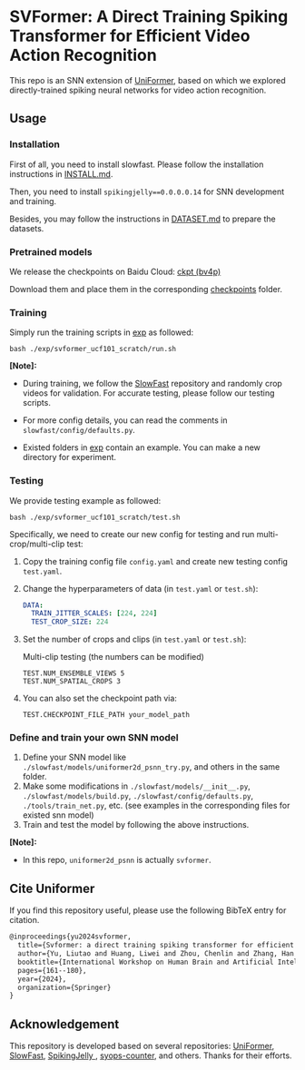 # SVFormer: A Direct Training Spiking Transformer for Efficient Video Action Recognition
This repo is an SNN extension of [UniFormer](https://github.com/Sense-X/UniFormer/tree/main/video_classification), based on which we explored directly-trained spiking neural networks for video action recognition.

## Usage

### Installation

First of all, you need to install slowfast. Please follow the installation instructions in [INSTALL.md](INSTALL.md). 

Then, you need to install `spikingjelly==0.0.0.0.14` for SNN development and training.

Besides, you may follow the instructions in [DATASET.md](DATASET.md) to prepare the datasets.

### Pretrained models

We release the checkpoints on Baidu Cloud: [ckpt (bv4p)](https://pan.baidu.com/s/1Inrw3lXmGShLMhgy0YeEnA)

Download them and place them in the corresponding [checkpoints](./exp/svformer_ucf101_scratch/checkpoints/) folder.

### Training

Simply run the training scripts in [exp](exp) as followed:

   ```shell
   bash ./exp/svformer_ucf101_scratch/run.sh
   ```

**[Note]:**

- During training, we follow the [SlowFast](https://github.com/facebookresearch/SlowFast) repository and randomly crop videos for validation. For accurate testing, please follow our testing scripts.

- For more config details, you can read the comments in `slowfast/config/defaults.py`.

- Existed folders in [exp](exp) contain an example. You can make a new directory for experiment.

### Testing

We provide testing example as followed:

```shell
bash ./exp/svformer_ucf101_scratch/test.sh
```

Specifically, we need to create our new config for testing and run multi-crop/multi-clip test:

1. Copy the training config file `config.yaml` and create new testing config `test.yaml`.

2. Change the hyperparameters of data (in `test.yaml` or `test.sh`):

   ```yaml
   DATA:
     TRAIN_JITTER_SCALES: [224, 224]
     TEST_CROP_SIZE: 224
   ```

3. Set the number of crops and clips (in `test.yaml` or `test.sh`):

   Multi-clip testing (the numbers can be modified)

   ```shell
   TEST.NUM_ENSEMBLE_VIEWS 5
   TEST.NUM_SPATIAL_CROPS 3
   ```

4. You can also set the checkpoint path via:

   ```shell
   TEST.CHECKPOINT_FILE_PATH your_model_path
   ```

### Define and train your own SNN model

1. Define your SNN model like `./slowfast/models/uniformer2d_psnn_try.py`, and others in the same folder.
2. Make some modifications in `./slowfast/models/__init__.py`, `./slowfast/models/build.py`, `./slowfast/config/defaults.py`, `./tools/train_net.py`, etc. (see examples in the corresponding files for existed snn model)
3. Train and test the model by following the above instructions.

**[Note]:**

- In this repo, `uniformer2d_psnn` is actually `svformer`.

##  Cite Uniformer

If you find this repository useful, please use the following BibTeX entry for citation.

```latex
@inproceedings{yu2024svformer,
  title={Svformer: a direct training spiking transformer for efficient video action recognition},
  author={Yu, Liutao and Huang, Liwei and Zhou, Chenlin and Zhang, Han and Ma, Zhengyu and Zhou, Huihui and Tian, Yonghong},
  booktitle={International Workshop on Human Brain and Artificial Intelligence},
  pages={161--180},
  year={2024},
  organization={Springer}
}
```

## Acknowledgement

This repository is developed based on several repositories: [UniFormer](https://github.com/Sense-X/UniFormer/tree/main/video_classification), [SlowFast](https://github.com/facebookresearch/SlowFast), [SpikingJelly ](https://github.com/fangwei123456/spikingjelly), [syops-counter](https://github.com/iCGY96/syops-counter), and others.
Thanks for their efforts.
